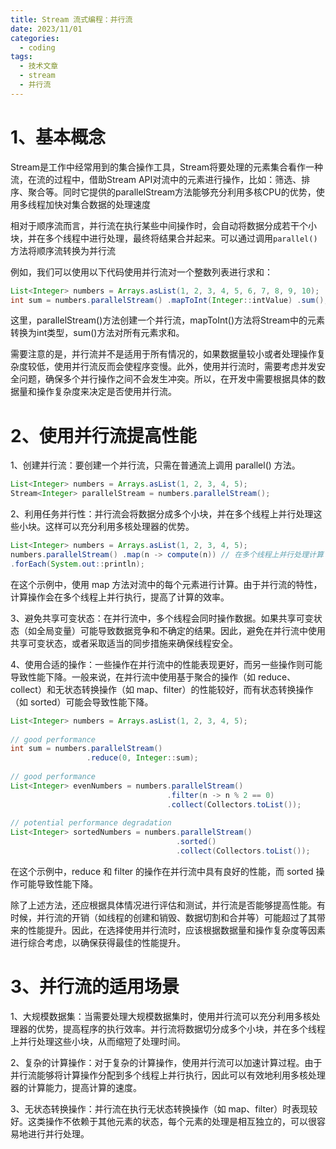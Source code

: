 ```yaml
---
title: Stream 流式编程：并行流
date: 2023/11/01
categories:
  - coding
tags:
  - 技术文章
  - stream
  - 并行流
---
```

# 1、基本概念

Stream是工作中经常用到的集合操作工具，Stream将要处理的元素集合看作一种流，在流的过程中，借助Stream API对流中的元素进行操作，比如：筛选、排序、聚合等。同时它提供的parallelStream方法能够充分利用多核CPU的优势，使用多线程加快对集合数据的处理速度

相对于顺序流而言，并行流在执行某些中间操作时，会自动将数据分成若干个小块，并在多个线程中进行处理，最终将结果合并起来。可以通过调用`parallel()`方法将顺序流转换为并行流

例如，我们可以使用以下代码使用并行流对一个整数列表进行求和：

```java
List<Integer> numbers = Arrays.asList(1, 2, 3, 4, 5, 6, 7, 8, 9, 10); 
int sum = numbers.parallelStream() .mapToInt(Integer::intValue) .sum();
```


这里，parallelStream()方法创建一个并行流，mapToInt()方法将Stream中的元素转换为int类型，sum()方法对所有元素求和。

需要注意的是，并行流并不是适用于所有情况的，如果数据量较小或者处理操作复杂度较低，使用并行流反而会使程序变慢。此外，使用并行流时，需要考虑并发安全问题，确保多个并行操作之间不会发生冲突。所以，在开发中需要根据具体的数据量和操作复杂度来决定是否使用并行流。


# 2、使用并行流提高性能

1、创建并行流：要创建一个并行流，只需在普通流上调用 parallel() 方法。

```java
List<Integer> numbers = Arrays.asList(1, 2, 3, 4, 5); 
Stream<Integer> parallelStream = numbers.parallelStream();
```

2、利用任务并行性：并行流会将数据分成多个小块，并在多个线程上并行处理这些小块。这样可以充分利用多核处理器的优势。

```java
List<Integer> numbers = Arrays.asList(1, 2, 3, 4, 5); 
numbers.parallelStream() .map(n -> compute(n)) // 在多个线程上并行处理计算 
.forEach(System.out::println);
```

在这个示例中，使用 map 方法对流中的每个元素进行计算。由于并行流的特性，计算操作会在多个线程上并行执行，提高了计算的效率。

3、避免共享可变状态：在并行流中，多个线程会同时操作数据。如果共享可变状态（如全局变量）可能导致数据竞争和不确定的结果。因此，避免在并行流中使用共享可变状态，或者采取适当的同步措施来确保线程安全。

4、使用合适的操作：一些操作在并行流中的性能表现更好，而另一些操作则可能导致性能下降。一般来说，在并行流中使用基于聚合的操作（如 reduce、collect）和无状态转换操作（如 map、filter）的性能较好，而有状态转换操作（如 sorted）可能会导致性能下降。

```java
List<Integer> numbers = Arrays.asList(1, 2, 3, 4, 5);
 
// good performance
int sum = numbers.parallelStream()
                 .reduce(0, Integer::sum);
 
// good performance
List<Integer> evenNumbers = numbers.parallelStream()
                                   .filter(n -> n % 2 == 0)
                                   .collect(Collectors.toList());
 
// potential performance degradation
List<Integer> sortedNumbers = numbers.parallelStream()
                                     .sorted()
                                     .collect(Collectors.toList());
```

 

 
在这个示例中，reduce 和 filter 的操作在并行流中具有良好的性能，而 sorted 操作可能导致性能下降。

除了上述方法，还应根据具体情况进行评估和测试，并行流是否能够提高性能。有时候，并行流的开销（如线程的创建和销毁、数据切割和合并等）可能超过了其带来的性能提升。因此，在选择使用并行流时，应该根据数据量和操作复杂度等因素进行综合考虑，以确保获得最佳的性能提升。


# 3、并行流的适用场景

1、大规模数据集：当需要处理大规模数据集时，使用并行流可以充分利用多核处理器的优势，提高程序的执行效率。并行流将数据切分成多个小块，并在多个线程上并行处理这些小块，从而缩短了处理时间。

2、复杂的计算操作：对于复杂的计算操作，使用并行流可以加速计算过程。由于并行流能够将计算操作分配到多个线程上并行执行，因此可以有效地利用多核处理器的计算能力，提高计算的速度。

3、无状态转换操作：并行流在执行无状态转换操作（如 map、filter）时表现较好。这类操作不依赖于其他元素的状态，每个元素的处理是相互独立的，可以很容易地进行并行处理。

